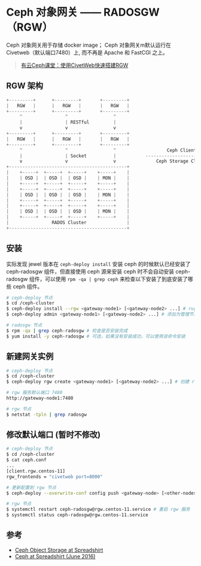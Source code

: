 # Ceph 对象网关 —— RADOSGW（RGW）

Ceph 对象网关用于存储 docker image；
Ceph 对象网关m默认运行在 Civetweb（默认端口7480）上, 而不再是 Apache 和 FastCGI 之上。

>[有云Ceph课堂：使用CivetWeb快速搭建RGW](https://www.ustack.com/blog/civetweb/?belong=industry-news)

## RGW 架构

```c
+---------+      +---------+       +---------+
|   RGW   |      |   RGW   |       |   RGW   |
+---------+      +---------+       +---------+
     ^                ^                 ^
     |                | RESTful         |
     v                v                 v
+---------+      +---------+       +---------+
|   RGW   |      |   RGW   |       |   RGW   |
+---------+      +---------+       +---------+
     ^                ^                 ^                   Ceph Client
     |                | Socket          |           -----------------------------
     v                v                 v               Ceph Storage Cluster
+--------------------------------------------+
|    +-----+  +-----+  +-----+    +-----+    |
|    | OSD |  | OSD |  | OSD |    | MON |    |
|    +-----+  +-----+  +-----+    +-----+    |
|    +-----+  +-----+  +-----+    +-----+    |
|    | OSD |  | OSD |  | OSD |    | MON |    |
|    +-----+  +-----+  +-----+    +-----+    |
|    +-----+  +-----+  +-----+    +-----+    |
|    | OSD |  | OSD |  | OSD |    | MON |    |
|    +-----+  +-----+  +-----+    +-----+    |
|                RADOS Cluster               |
+--------------------------------------------+
```



## 安装

实际发现 jewel 版本在 `ceph-deploy install` 安装 ceph 的时候默认已经安装了 ceph-radosgw 组件，但直接使用 ceph 源来安装 ceph 时不会自动安装 ceph-radosgw 组件，可以使用 `rpm -qa | grep ceph` 来检查以下安装了到底安装了哪些 ceph 组件。

```sh
# ceph-deploy 节点
$ cd /ceph-cluster
$ ceph-deploy install --rgw <gateway-node1> [<gateway-node2> ...] # ruguo
$ ceph-deploy admin <gateway-node1> [<gateway-node2> ...] # 添加为管理节点
```

```sh
# radosgw 节点
$ rpm -qa | grep ceph-radosgw # 检查是否安装完成
$ yum install -y ceph-radosgw # 可选，如果没有安装成功，可以使用该命令安装
```


## 新建网关实例

```sh
# ceph-deploy 节点
$ cd /ceph-cluster
$ ceph-deploy rgw create <gateway-node1> [<gateway-node2> ...] # 创建 rgw 实例
```

```sh
# rgw 服务默认端口 7480
http://gateway-node1:7480
```

```sh
# rgw 节点
$ netstat -tpln | grep radosgw
```

## 修改默认端口 (暂时不修改)

```sh
# ceph-deploy 节点
$ cd /ceph-cluster
$ cat ceph.conf
...
[client.rgw.centos-11]
rgw_frontends = "civetweb port=8000"
```

```sh
# 更新配置到 rgw 节点
$ ceph-deploy --overwrite-conf config push <gateway-node> [<other-nodes>]
```

```sh
# rgw 节点
$ systemctl restart ceph-radosgw@rgw.centos-11.service # 重启 rgw 服务
$ systemctl status ceph-radosgw@rgw.centos-11.service
```

## 参考

* [Ceph Object Storage at Spreadshirt](https://pt.slideshare.net/jenshadlich/ceph-object-storage-at-spreadshirt-49422450)
* [Ceph at Spreadshirt (June 2016)](https://www.slideshare.net/jenshadlich/ceph-at-spreadshirt-june-2016)
